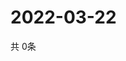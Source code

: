 # 2022-03-22
  共 0条

  <!-- BEGIN -->
  <!-- 最后更新时间Tue Mar 22 2022 00:27:15 GMT+0000 (Coordinated Universal Time) -->
  
  <!-- END -->
  
  